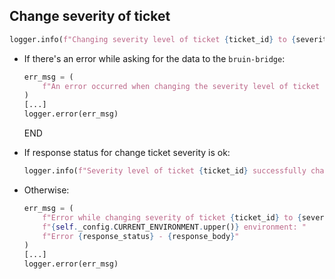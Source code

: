 ## Change severity of ticket

```python
logger.info(f"Changing severity level of ticket {ticket_id} to {severity_level}...")
```

* If there's an error while asking for the data to the `bruin-bridge`:
  ```python
  err_msg = (
      f"An error occurred when changing the severity level of ticket {ticket_id} to {severity_level} -> {e}"
  )
  [...]
  logger.error(err_msg)
  ```
  END

* If response status for change ticket severity is ok:
  ```python
  logger.info(f"Severity level of ticket {ticket_id} successfully changed to {severity_level}!")
  ```
* Otherwise:
  ```python
  err_msg = (
      f"Error while changing severity of ticket {ticket_id} to {severity_level} in "
      f"{self._config.CURRENT_ENVIRONMENT.upper()} environment: "
      f"Error {response_status} - {response_body}"
  )
  [...]
  logger.error(err_msg)
  ```